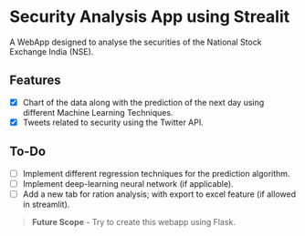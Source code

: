 # Security Analysis App using Strealit

A WebApp designed to analyse the securities of the National Stock Exchange India (NSE).

## Features
- [x] Chart of the data along with the prediction of the next day using different Machine Learning Techniques.
- [x] Tweets related to security using the Twitter API.

## To-Do
- [ ] Implement different regression techniques for the prediction algorithm.
- [ ] Implement deep-learning neural network (if applicable).
- [ ] Add a new tab for ration analysis; with export to excel feature (if allowed in streamlit).

> **Future Scope** - Try to create this webapp using Flask.
